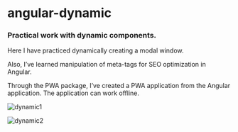 # angular-dynamic

### Practical work with dynamic components.

Here I have practiced dynamically creating a modal window.

Also, I’ve learned manipulation of meta-tags for SEO optimization in Angular.

Through the PWA package, I’ve created a PWA application from the Angular application. The application can work offline.

![dynamic1](https://user-images.githubusercontent.com/58369971/111070327-f5b54780-84d9-11eb-9150-5b65bec0a34b.png)

![dynamic2](https://user-images.githubusercontent.com/58369971/111070329-f64dde00-84d9-11eb-9c85-45ec97d074ba.png)

